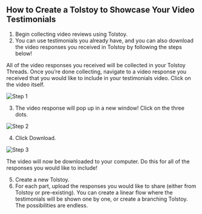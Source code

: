 ## How to Create a Tolstoy to Showcase Your Video Testimonials

1. Begin collecting video reviews using Tolstoy.
2. You can use testimonials you already have, and you can also download the video responses you received in Tolstoy by following the steps below!

All of the video responses you received will be collected in your Tolstoy Threads. Once you’re done collecting, navigate to a video response you received that you would like to include in your testimonials video. Click on the video itself.

![Step 1](https://downloads.intercomcdn.com/i/o/768592430/bb89a7dbb77d75c5a43d931f/image.png)

3. The video response will pop up in a new window! Click on the three dots.

![Step 2](https://downloads.intercomcdn.com/i/o/768595808/4fb00dbf1e098c47e5559afb/image.png)

4. Click Download.

![Step 3](https://downloads.intercomcdn.com/i/o/768597208/a6ad2c5f0824379d2e77b4bd/image.png)

The video will now be downloaded to your computer. Do this for all of the responses you would like to include!

5. Create a new Tolstoy.
6. For each part, upload the responses you would like to share (either from Tolstoy or pre-existing). You can create a linear flow where the testimonials will be shown one by one, or create a branching Tolstoy. The possibilities are endless.
